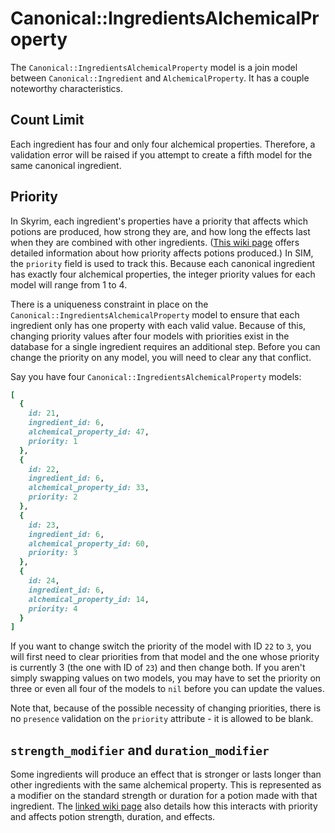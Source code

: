 # Canonical::IngredientsAlchemicalProperty

The `Canonical::IngredientsAlchemicalProperty` model is a join model between `Canonical::Ingredient` and `AlchemicalProperty`. It has a couple noteworthy characteristics.

## Count Limit

Each ingredient has four and only four alchemical properties. Therefore, a validation error will be raised if you attempt to create a fifth model for the same canonical ingredient.

## Priority

In Skyrim, each ingredient's properties have a priority that affects which potions are produced, how strong they are, and how long the effects last when they are combined with other ingredients. ([This wiki page](https://en.uesp.net/wiki/Skyrim:Alchemy_Effects) offers detailed information about how priority affects potions produced.) In SIM, the `priority` field is used to track this. Because each canonical ingredient has exactly four alchemical properties, the integer priority values for each model will range from 1 to 4.

There is a uniqueness constraint in place on the `Canonical::IngredientsAlchemicalProperty` model to ensure that each ingredient only has one property with each valid value. Because of this, changing priority values after four models with priorities exist in the database for a single ingredient requires an additional step. Before you can change the priority on any model, you will need to clear any that conflict.

Say you have four `Canonical::IngredientsAlchemicalProperty` models:
```ruby
[
  {
    id: 21,
    ingredient_id: 6,
    alchemical_property_id: 47,
    priority: 1
  },
  {
    id: 22,
    ingredient_id: 6,
    alchemical_property_id: 33,
    priority: 2
  },
  {
    id: 23,
    ingredient_id: 6,
    alchemical_property_id: 60,
    priority: 3
  },
  {
    id: 24,
    ingredient_id: 6,
    alchemical_property_id: 14,
    priority: 4
  }
]
```
If you want to change switch the priority of the model with ID `22` to `3`, you will first need to clear priorities from that model and the one whose priority is currently 3 (the one with ID of `23`) and then change both. If you aren't simply swapping values on two models, you may have to set the priority on three or even all four of the models to `nil` before you can update the values.

Note that, because of the possible necessity of changing priorities, there is no `presence` validation on the `priority` attribute - it is allowed to be blank.

## `strength_modifier` and `duration_modifier`

Some ingredients will produce an effect that is stronger or lasts longer than other ingredients with the same alchemical property. This is represented as a modifier on the standard strength or duration for a potion made with that ingredient. The [linked wiki page](https://en.uesp.net/wiki/Skyrim:Alchemy_Effects) also details how this interacts with priority and affects potion strength, duration, and effects.
